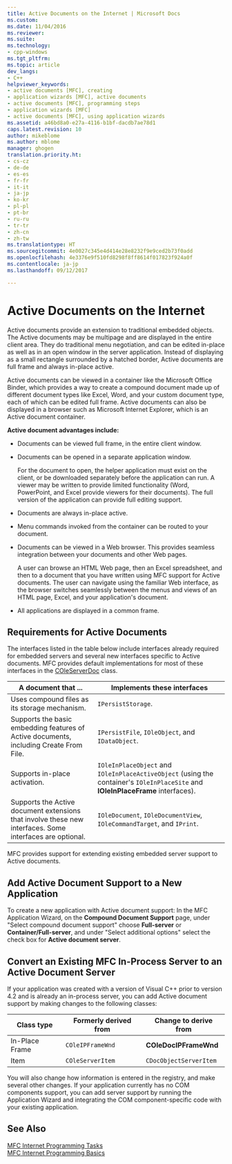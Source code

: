 ```yaml
---
title: Active Documents on the Internet | Microsoft Docs
ms.custom: 
ms.date: 11/04/2016
ms.reviewer: 
ms.suite: 
ms.technology:
- cpp-windows
ms.tgt_pltfrm: 
ms.topic: article
dev_langs:
- C++
helpviewer_keywords:
- active documents [MFC], creating
- application wizards [MFC], active documents
- active documents [MFC], programming steps
- application wizards [MFC]
- active documents [MFC], using application wizards
ms.assetid: a46bd8a0-e27a-4116-b1bf-dacdb7ae78d1
caps.latest.revision: 10
author: mikeblome
ms.author: mblome
manager: ghogen
translation.priority.ht:
- cs-cz
- de-de
- es-es
- fr-fr
- it-it
- ja-jp
- ko-kr
- pl-pl
- pt-br
- ru-ru
- tr-tr
- zh-cn
- zh-tw
ms.translationtype: HT
ms.sourcegitcommit: 4e0027c345e4d414e28e8232f9e9ced2b73f0add
ms.openlocfilehash: 4e3376e9f510fd8298f8ff8614f017823f924a0f
ms.contentlocale: ja-jp
ms.lasthandoff: 09/12/2017

---
```

# <a name="active-documents-on-the-internet"></a>Active Documents on the Internet
Active documents provide an extension to traditional embedded objects. The Active documents may be multipage and are displayed in the entire client area. They do traditional menu negotiation, and can be edited in-place as well as in an open window in the server application. Instead of displaying as a small rectangle surrounded by a hatched border, Active documents are full frame and always in-place active.  
  
 Active documents can be viewed in a container like the Microsoft Office Binder, which provides a way to create a compound document made up of different document types like Excel, Word, and your custom document type, each of which can be edited full frame. Active documents can also be displayed in a browser such as Microsoft Internet Explorer, which is an Active document container.  
  
 **Active document advantages include:**  
  
-   Documents can be viewed full frame, in the entire client window.  
  
-   Documents can be opened in a separate application window.  
  
     For the document to open, the helper application must exist on the client, or be downloaded separately before the application can run. A viewer may be written to provide limited functionality (Word, PowerPoint, and Excel provide viewers for their documents). The full version of the application can provide full editing support.  
  
-   Documents are always in-place active.  
  
-   Menu commands invoked from the container can be routed to your document.  
  
-   Documents can be viewed in a Web browser. This provides seamless integration between your documents and other Web pages.  
  
     A user can browse an HTML Web page, then an Excel spreadsheet, and then to a document that you have written using MFC support for Active documents. The user can navigate using the familiar Web interface, as the browser switches seamlessly between the menus and views of an HTML page, Excel, and your application's document.  
  
-   All applications are displayed in a common frame.  
  
## <a name="requirements-for-active-documents"></a>Requirements for Active Documents  
 The interfaces listed in the table below include interfaces already required for embedded servers and several new interfaces specific to Active documents. MFC provides default implementations for most of these interfaces in the [COleServerDoc](../mfc/reference/coleserverdoc-class.md) class.  
  
|A document that ...|Implements these interfaces|  
|-------------------------|---------------------------------|  
|Uses compound files as its storage mechanism.|`IPersistStorage`.|  
|Supports the basic embedding features of Active documents, including Create From File.|`IPersistFile`, `IOleObject`, and `IDataObject`.|  
|Supports in-place activation.|`IOleInPlaceObject` and `IOleInPlaceActiveObject` (using the container's `IOleInPlaceSite` and **IOleInPlaceFrame** interfaces).|  
|Supports the Active document extensions that involve these new interfaces. Some interfaces are optional.|`IOleDocument`, `IOleDocumentView`, `IOleCommandTarget`, and `IPrint`.|  
  
 MFC provides support for extending existing embedded server support to Active documents.  
  
## <a name="add-active-document-support-to-a-new-application"></a>Add Active Document Support to a New Application  
 To create a new application with Active document support: In the MFC Application Wizard, on the **Compound Document Support** page, under "Select compound document support" choose **Full-server** or **Container/Full-server**, and under "Select additional options" select the check box for **Active document server**.  
  
##  <a name="_core_convert_an_existing_mfc_in.2d.process_server_to_an_activex_document_server"></a> Convert an Existing MFC In-Process Server to an Active Document Server  
 If your application was created with a version of Visual C++ prior to version 4.2 and is already an in-process server, you can add Active document support by making changes to the following classes:  
  
|Class type|Formerly derived from|Change to derive from|  
|----------------|---------------------------|---------------------------|  
|In-Place Frame|`COleIPFrameWnd`|**COleDocIPFrameWnd**|  
|Item|`COleServerItem`|`CDocObjectServerItem`|  
  
 You will also change how information is entered in the registry, and make several other changes. If your application currently has no COM components support, you can add server support by running the Application Wizard and integrating the COM component-specific code with your existing application.  
  
## <a name="see-also"></a>See Also  
 [MFC Internet Programming Tasks](../mfc/mfc-internet-programming-tasks.md)   
 [MFC Internet Programming Basics](../mfc/mfc-internet-programming-basics.md)


